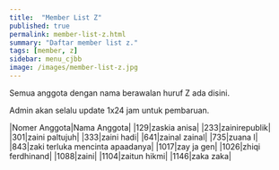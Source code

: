 ```yaml
---
title:  "Member List Z"
published: true
permalink: member-list-z.html
summary: "Daftar member list z."
tags: [member, z]
sidebar: menu_cjbb
image: /images/member-list-z.jpg
---
```


Semua anggota dengan nama berawalan huruf Z ada disini.

Admin akan selalu update 1x24 jam untuk pembaruan.

|Nomer Anggota|Nama Anggota|
|129|zaskia anisa|
|233|zainirepublik|
|301|zaini paltujuh|
|333|zaini hadi|
|641|zainal zainal|
|735|zuana l|
|843|zaki terluka mencinta apaadanya|
|1017|zay ja gen|
|1026|zhiqi ferdhinand|
|1088|zaini|
|1104|zaitun hikmi|
|1146|zaka zaka|
